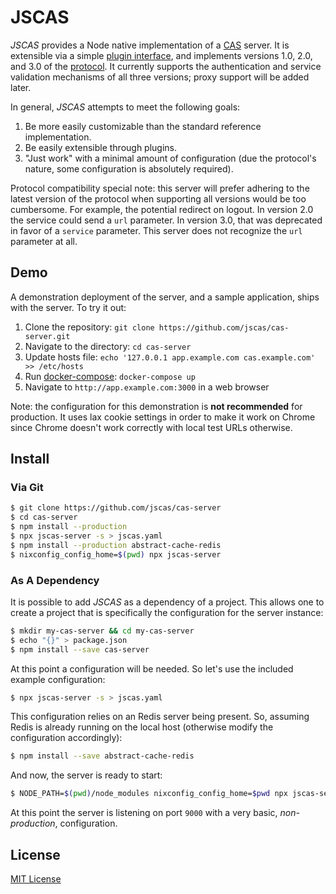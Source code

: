 # JSCAS

*JSCAS* provides a Node native implementation of a [CAS][cas] server. It is
extensible via a simple [plugin interface](md/Plugins.md), and implements
versions 1.0, 2.0, and 3.0 of the [protocol][casp]. It currently supports
the authentication and service validation mechanisms of all three versions;
proxy support will be added later.

In general, *JSCAS* attempts to meet the following goals:

1. Be more easily customizable than the standard reference implementation.
1. Be easily extensible through plugins.
1. "Just work" with a minimal amount of configuration (due the protocol's
nature, some configuration is absolutely required).

Protocol compatibility special note: this server will prefer adhering to the
latest version of the protocol when supporting all versions would be too
cumbersome. For example, the potential redirect on logout. In version 2.0 the
service could send a `url` parameter. In version 3.0, that was deprecated in
favor of a `service` parameter. This server does not recognize the `url`
parameter at all.

[cas]: https://apereo.github.io/cas/current/index.html
[casp]: https://github.com/apereo/cas/blob/1f3be83298/docs/cas-server-documentation/protocol/CAS-Protocol-Specification.md

## Demo

A demonstration deployment of the server, and a sample application, ships
with the server. To try it out:

1. Clone the repository: `git clone https://github.com/jscas/cas-server.git`
1. Navigate to the directory: `cd cas-server`
1. Update hosts file: `echo '127.0.0.1 app.example.com cas.example.com' >> /etc/hosts`
1. Run [docker-compose][docker-compose]: `docker-compose up`
1. Navigate to `http://app.example.com:3000` in a web browser

Note: the configuration for this demonstration is **not recommended** for
production. It uses lax cookie settings in order to make it work on Chrome
since Chrome doesn't work correctly with local test URLs otherwise.

[docker-compose]: https://docs.docker.com/compose/

## Install

### Via Git

```sh
$ git clone https://github.com/jscas/cas-server
$ cd cas-server
$ npm install --production
$ npx jscas-server -s > jscas.yaml
$ npm install --production abstract-cache-redis
$ nixconfig_config_home=$(pwd) npx jscas-server
```

### As A Dependency

It is possible to add *JSCAS* as a dependency of a project. This allows one
to create a project that is specifically the configuration for the server
instance:

```sh
$ mkdir my-cas-server && cd my-cas-server
$ echo "{}" > package.json
$ npm install --save cas-server
```

At this point a configuration will be needed. So let's use the included
example configuration:

```sh
$ npx jscas-server -s > jscas.yaml
```

This configuration relies on an Redis server being present. So, assuming
Redis is already running on the local host (otherwise modify the configuration
accordingly):

```sh
$ npm install --save abstract-cache-redis
```

And now, the server is ready to start:

```sh
$ NODE_PATH=$(pwd)/node_modules nixconfig_config_home=$pwd npx jscas-server
```

At this point the server is listening on port `9000` with a very basic,
*non-production*, configuration.

## License

[MIT License](http://jsumners.mit-license.org/)
